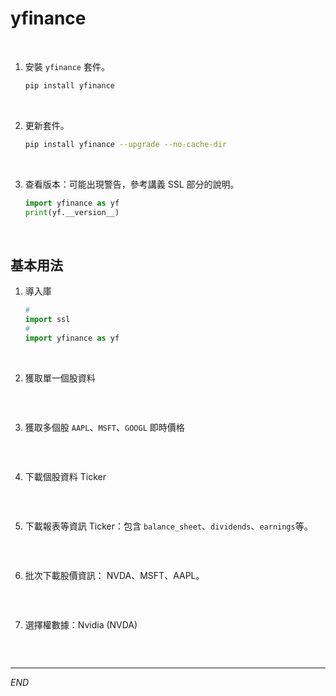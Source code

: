 # yfinance

<br>

1. 安裝 `yfinance` 套件。

    ```bash
    pip install yfinance
    ```

<br>

2. 更新套件。

    ```bash
    pip install yfinance --upgrade --no-cache-dir
    ```

<br>

3. 查看版本：可能出現警告，參考講義 SSL 部分的說明。

    ```python
    import yfinance as yf 
    print(yf.__version__)
    ```

<br>

## 基本用法

1. 導入庫

    ```python
    #
    import ssl
    #
    import yfinance as yf
    ```

<br>

2. 獲取單一個股資料

    ```python

    ```

<br>

3. 獲取多個股 `AAPL`、`MSFT`、`GOOGL` 即時價格

    ```python

    ```

<br>

4. 下載個股資料 Ticker


    ```python

    ```

<br>

5. 下載報表等資訊 Ticker：包含 `balance_sheet`、`dividends`、`earnings`等。

    ```python

    ```

<br>

6. 批次下載股價資訊： NVDA、MSFT、AAPL。

    ```python

    ```

<br>

7. 選擇權數據：Nvidia (NVDA)

    ```python

    ```

<br>

---

_END_